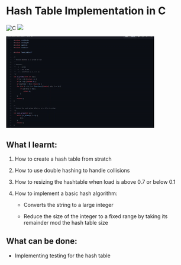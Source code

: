 # Hash Table Implementation in C

![C](http://img.shields.io/badge/-C-1E5128?style=flat-square&logo=c&logoColor=ffffff) <a href="https://github.com/jamesroutley/write-a-hash-table" alt="reference" target="_blank"><img src="http://img.shields.io/badge/-Reference-007ACC?style=flat-square&logo=github&logoColor=ffffff" > </a>

<img src="hashtablec.gif" alt="hash table in c gif" width=400/>

## What I learnt:

1. How to create a hash table from stratch

2. How to use double hashing to handle collisions

3. How to resizing the hashtable when load is above 0.7 or below 0.1

4. How to implement a basic hash algorithm:

   - Converts the string to a large integer

   - Reduce the size of the integer to a fixed range by taking its remainder mod the hash table size

## What can be done:

- Implementing testing for the hash table
